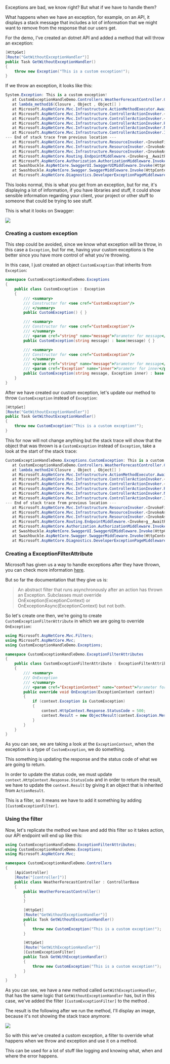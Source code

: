 ﻿Exceptions are bad, we know right? But what if we have to handle them?

What happens when we have an exception, for example, on an API, it displays a stack message that includes a lot of information that we might want to remove from the response that our users get.

For the demo, I've created an dotnet API and added a method that will throw an exception:

```csharp
[HttpGet]
[Route("GetWithoutExceptionHandler")]
public Task GetWithoutExceptionHandler()
{
    throw new Exception("This is a custom exception!");
}
```

If we throw an exception, it looks like this:

```csharp
System.Exception: This is a custom exception!
   at CustomExceptionHandleDemo.Controllers.WeatherForecastController.GetWithoutExceptionHandler()
   at lambda_method16(Closure , Object , Object[] )
   at Microsoft.AspNetCore.Mvc.Infrastructure.ActionMethodExecutor.AwaitableResultExecutor.Execute(IActionResultTypeMapper mapper, ObjectMethodExecutor executor, Object controller, Object[] arguments)
   at Microsoft.AspNetCore.Mvc.Infrastructure.ControllerActionInvoker.<InvokeActionMethodAsync>g__Logged|12_1(ControllerActionInvoker invoker)
   at Microsoft.AspNetCore.Mvc.Infrastructure.ControllerActionInvoker.<InvokeNextActionFilterAsync>g__Awaited|10_0(ControllerActionInvoker invoker, Task lastTask, State next, Scope scope, Object state, Boolean isCompleted)
   at Microsoft.AspNetCore.Mvc.Infrastructure.ControllerActionInvoker.Rethrow(ActionExecutedContextSealed context)
   at Microsoft.AspNetCore.Mvc.Infrastructure.ControllerActionInvoker.Next(State& next, Scope& scope, Object& state, Boolean& isCompleted)
   at Microsoft.AspNetCore.Mvc.Infrastructure.ControllerActionInvoker.InvokeInnerFilterAsync()
--- End of stack trace from previous location ---
   at Microsoft.AspNetCore.Mvc.Infrastructure.ResourceInvoker.<InvokeFilterPipelineAsync>g__Awaited|20_0(ResourceInvoker invoker, Task lastTask, State next, Scope scope, Object state, Boolean isCompleted)
   at Microsoft.AspNetCore.Mvc.Infrastructure.ResourceInvoker.<InvokeAsync>g__Logged|17_1(ResourceInvoker invoker)
   at Microsoft.AspNetCore.Mvc.Infrastructure.ResourceInvoker.<InvokeAsync>g__Logged|17_1(ResourceInvoker invoker)
   at Microsoft.AspNetCore.Routing.EndpointMiddleware.<Invoke>g__AwaitRequestTask|6_0(Endpoint endpoint, Task requestTask, ILogger logger)
   at Microsoft.AspNetCore.Authorization.AuthorizationMiddleware.Invoke(HttpContext context)
   at Swashbuckle.AspNetCore.SwaggerUI.SwaggerUIMiddleware.Invoke(HttpContext httpContext)
   at Swashbuckle.AspNetCore.Swagger.SwaggerMiddleware.Invoke(HttpContext httpContext, ISwaggerProvider swaggerProvider)
   at Microsoft.AspNetCore.Diagnostics.DeveloperExceptionPageMiddleware.Invoke(HttpContext context)
```

This looks normal, this is what you get from an exception, but for me, it's displaying a lot of information, if you have libraries and stuff, it could show sensible information regarding your client, your project or other stuff to someone that could be trying to see stuff.

This is what it looks on Swagger:

<img src="https://imgur.com/fUujR3s.png"/>

### Creating a custom exception

This step could be avoided, since we know what exception will be throw, in this case a `Exception`, but for me, having your custom exceptions is the better since you have more control of what you're throwing.

In this case, I just created an object `CustomException` that inherits from `Exception`:

```csharp
namespace CustomExceptionHandleDemo.Exceptions
{
    public class CustomException : Exception
    {
        /// <summary>
        /// Constructor for <see cref="CustomException"/>
        /// </summary>
        public CustomException() { }

        /// <summary>
        /// Constructor for <see cref="CustomException"/>
        /// </summary>
        /// <param cref="string" name="message">Parameter for message</param>
        public CustomException(string message) : base(message) { }

        /// <summary>
        /// Constructor for <see cref="CustomException"/>
        /// </summary>
        /// <param cref="string" name="message">Parameter for message</param>
        /// <param cref="Exception" name="inner">Parameter for inner</param>
        public CustomException(string message, Exception inner) : base(message, inner) { }
    }
}
```

After we have created our custom exception, let's update our method to throw `CustomException` instead of `Exception`:

```csharp
[HttpGet]
[Route("GetWithoutExceptionHandler")]
public Task GetWithoutExceptionHandler()
{
    throw new CustomException("This is a custom exception!");
}
```

This for now will not change anything but the stack trace will show that the object that was thrown is a `CustomException` instead of `Exception`, take a look at the start of the stack trace:

```csharp
CustomExceptionHandleDemo.Exceptions.CustomException: This is a custom exception!
   at CustomExceptionHandleDemo.Controllers.WeatherForecastController.GetWithoutExceptionHandler()
   at lambda_method24(Closure , Object , Object[] )
   at Microsoft.AspNetCore.Mvc.Infrastructure.ActionMethodExecutor.AwaitableResultExecutor.Execute(IActionResultTypeMapper mapper, ObjectMethodExecutor executor, Object controller, Object[] arguments)
   at Microsoft.AspNetCore.Mvc.Infrastructure.ControllerActionInvoker.<InvokeActionMethodAsync>g__Logged|12_1(ControllerActionInvoker invoker)
   at Microsoft.AspNetCore.Mvc.Infrastructure.ControllerActionInvoker.<InvokeNextActionFilterAsync>g__Awaited|10_0(ControllerActionInvoker invoker, Task lastTask, State next, Scope scope, Object state, Boolean isCompleted)
   at Microsoft.AspNetCore.Mvc.Infrastructure.ControllerActionInvoker.Rethrow(ActionExecutedContextSealed context)
   at Microsoft.AspNetCore.Mvc.Infrastructure.ControllerActionInvoker.Next(State& next, Scope& scope, Object& state, Boolean& isCompleted)
   at Microsoft.AspNetCore.Mvc.Infrastructure.ControllerActionInvoker.InvokeInnerFilterAsync()
--- End of stack trace from previous location ---
   at Microsoft.AspNetCore.Mvc.Infrastructure.ResourceInvoker.<InvokeFilterPipelineAsync>g__Awaited|20_0(ResourceInvoker invoker, Task lastTask, State next, Scope scope, Object state, Boolean isCompleted)
   at Microsoft.AspNetCore.Mvc.Infrastructure.ResourceInvoker.<InvokeAsync>g__Logged|17_1(ResourceInvoker invoker)
   at Microsoft.AspNetCore.Mvc.Infrastructure.ResourceInvoker.<InvokeAsync>g__Logged|17_1(ResourceInvoker invoker)
   at Microsoft.AspNetCore.Routing.EndpointMiddleware.<Invoke>g__AwaitRequestTask|6_0(Endpoint endpoint, Task requestTask, ILogger logger)
   at Microsoft.AspNetCore.Authorization.AuthorizationMiddleware.Invoke(HttpContext context)
   at Swashbuckle.AspNetCore.SwaggerUI.SwaggerUIMiddleware.Invoke(HttpContext httpContext)
   at Swashbuckle.AspNetCore.Swagger.SwaggerMiddleware.Invoke(HttpContext httpContext, ISwaggerProvider swaggerProvider)
   at Microsoft.AspNetCore.Diagnostics.DeveloperExceptionPageMiddleware.Invoke(HttpContext context)
```

### Creating a ExceptionFilterAttribute

Microsoft has given us a way to handle exceptions after they have thrown, you can check more information [here](https://learn.microsoft.com/en-us/dotnet/api/microsoft.aspnetcore.mvc.filters.exceptionfilterattribute?view=aspnetcore-7.0).

But so far the documentation that they give us is:

>An abstract filter that runs asynchronously after an action has thrown an Exception. Subclasses must override OnException(ExceptionContext) or OnExceptionAsync(ExceptionContext) but not both.

So let's create one then, we're going to create `CustomExceptionFilterAttribute` in which we are going to override `OnException`:

```csharp
using Microsoft.AspNetCore.Mvc.Filters;
using Microsoft.AspNetCore.Mvc;
using CustomExceptionHandleDemo.Exceptions;

namespace CustomExceptionHandleDemo.ExceptionFilterAttributes
{
    public class CustomExceptionFilterAttribute : ExceptionFilterAttribute
    {
        /// <summary>
        /// OnException
        /// </summary>
        /// <param cref="ExceptionContext" name="context">Parameter for context</param>
        public override void OnException(ExceptionContext context)
        {
            if (context.Exception is CustomException)
            {
                context.HttpContext.Response.StatusCode = 500;
                context.Result = new ObjectResult(context.Exception.Message);
            }
        }
    }
}
```

As you can see, we are taking a look at the `ExceptionContext`, when the exception is a type of `CustomException`, we do something.

This something is updating the response and the status code of what we are going to return.

In order to update the status code, we must update `context.HttpContext.Response.StatusCode` and in order to return the result, we have to update the `context.Result` by giving it an object that is inherited from `ActionResult`.

This is a filter, so it means we have to add it something by adding `[CustomExceptionFilter]`.

### Using the filter

Now, let's replicate the method we have and add this filter so it takes action, our API endpoint will end up like this:

```csharp
using CustomExceptionHandleDemo.ExceptionFilterAttributes;
using CustomExceptionHandleDemo.Exceptions;
using Microsoft.AspNetCore.Mvc;

namespace CustomExceptionHandleDemo.Controllers
{
    [ApiController]
    [Route("[controller]")]
    public class WeatherForecastController : ControllerBase
    {
        public WeatherForecastController()
        {
        }

        [HttpGet]
        [Route("GetWithoutExceptionHandler")]
        public Task GetWithoutExceptionHandler()
        {
            throw new CustomException("This is a custom exception!");
        }

        [HttpGet]
        [Route("GetWithExceptionHandler")]
        [CustomExceptionFilter]
        public Task GetWithExceptionHandler()
        {
            throw new CustomException("This is a custom exception!");
        }
    }
}
```

As you can see, we have a new method called `GetWithExceptionHandler`, that has the same logic that `GetWithoutExceptionHandler` has, but in this case, we've added the filter `[CustomExceptionFilter]` to the method .

The result is the following after we run the method, I'll display an image, because it's not showing the stack trace anymore:

<img src="https://imgur.com/a8TSAy2.png"/>

So with this we've created a custom exception, a filter to override what happens when we throw and exception and use it on a method.

This can be used for a lot of stuff like logging and knowing what, when and where the error happens.